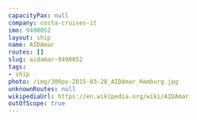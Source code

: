 ```yaml
---
capacityPax: null
company: costa-cruises-it
imo: 9490052
layout: ship
name: AIDAmar
routes: []
slug: aidamar-9490052
tags:
- ship
photo: /img/300px-2015-03-28_AIDAmar_Hamburg.jpg
unknownRoutes: null
wikipediaUrl: https://en.wikipedia.org/wiki/AIDAmar
outOfScope: true
---
```


